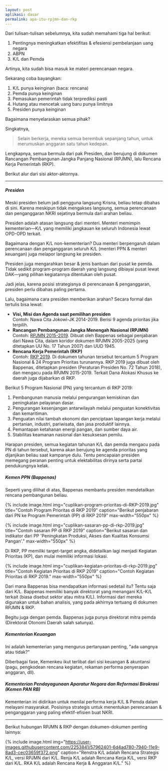 ```yaml
---
layout: post
aplikasi: dasar
permalink: apa-itu-rpjmn-dan-rkp
---
```


Dari tulisan-tulisan sebelumnya, kita sudah memahami tiga hal berikut:

1. Pentingnya meningkatkan efektifitas & efesiensi pembelanjaan uang negara
1. ABPN
1. K/L dan Pemda

Artinya, kita sudah bisa masuk ke materi perencanaan negara.

Sekarang coba bayangkan:

1. K/L punya keinginan (baca: rencana)
2. Pemda punya keinginan
3. Pemasukan pemerintah tidak terprediksi pasti
4. Hutang atau mencetak uang baru punya limitnya
5. Presiden punya keinginan

Bagaimana menyelaraskan semua pihak?

Singkatnya,

> Selain berkerja, mereka semua berembuk sepanjang tahun, untuk merumuskan anggaran satu tahun kedepan.

Lengkapnya, semua bermula dari pak Presiden, dan berujung di dokumen Rancangan Pembangunan Jangka Panjang Nasional (RPJMN), lalu Rencana Kerja Pemerintah (RKP).

Berikut alur dari sisi aktor-aktornya.

---

##### Presiden

Meski presiden belum jadi pengguna langsung Krisna, beliau tetap dibahas di sini. Karena meskipun tidak mengakses langsung, semua perencanaan dan penganggaran NKRI sejatinya bermula dari arahan beliau. 

Presiden adalah atasan langsung dari menteri. Menteri memimpin kementerian&mdash;K/L yang memiliki jangkauan ke seluruh Indonesia lewat OPD-OPD terkait.

Bagaimana dengan K/L non-kementerian? Dua menteri berpengaruh dalam perencanaan dan penganggaran seluruh K/L (menteri PPN & menteri keuangan) juga melapor langsung ke presiden.

Presiden juga mengarahkan besar & jenis bantuan dari pusat ke pemda. Tidak sedikit program-program daerah yang langsung dibiayai pusat lewat DAK&mdash;yang pilihan kegiatannya ditentukan oleh pusat.

Jadi jelas, karena posisi strategisnya di perencanaan & penganggaran, presiden perlu dibahas paling pertama.

Lalu, bagaimana cara presiden memberikan arahan? Secara formal dan tertulis bisa lewat:

* **Visi, Misi dan Agenda saat pemilihan presiden**<br/>
  Contoh: Nawa Cita Jokowi-JK 2014-2019. Berisi 9 agenda prioritas jika terpilih.
* **Rancangan Pembangunan Jangka Menengah Nasional (RPJMN)**<br/>
  Contoh: [RPJMN 2015-2019](/asset/dokumen/BUKU-I-RPJMN-2015-2019.pdf). Dibuat oleh Bappenas sebagai penjabaran dari Nawa Cita, dalam koridor dokumen RPJMN 2005-2025 (yang ditetapkan UU No. 17 Tahun 2007) dan UUD 1945.
* **Rencana Kerja Pemerintah (RKP)**<br/>
  Contoh: [RKP 2019](/asset/dokumen/RKP-2019.pdf). Di dokumen tahunan tersebut tercantum 5 Program Nasional & 24 Program Prioritas turunannya. RKP 2019 juga dibuat oleh Bappenas, ditetapkan presiden (Peraturan Presiden No. 72 Tahun 2018), dan mengacu pada RPJMN 2015-2019. Terkait Dana Alokasi Khusus ke daerah juga dijabarkan di RKP. 

Berikut 5 Program Nasional (PN) yang tercantum di RKP 2019:

1. Pembangunan manusia melalui pengurangan kemiskinan dan peningkatan pelayanan dasar.
2. Pengurangan kesenjangan antarwilayah melalui penguatan konektivitas dan kemaritiman.
3. Penguatan nilai tambah ekonomi dan penciptaan lapangan kerja melalui pertanian, industri, pariwisata, dan jasa produktif lainnya.
4. Pemantapan ketahanan energi pangan, dan sumber daya air.
5. Stabilitas keamanan nasional dan kesuksesan pemilu.

Harapan presiden, semua kegiatan tahunan K/L dan pemda mengacu pada PN di tahun tersebut, karena akan berujung ke agenda prioritas yang dijanjikan beliau saat kampanye dulu. Tentu pencapaian presiden memegang peranan penting untuk elektabilitas dirinya serta partai pendukungnya kelak.

##### Kemen PPN (Bappenas)

Seperti yang dilihat di atas, Bappenas membantu presiden mendetailkan rencana pembangunan beliau.

{% include image.html
            img="cuplikan-program-prioritas-di-RKP-2019.jpg"
            title="Contoh Program Prioritas di RKP 2019"
            caption="Berikut penjabaran dari PN ke Program Pemerintah (PP) di RKP 2019"
            max-width="550px"
            %}

{% include image.html
            img="cuplikan-sasaran-pp-di-rkp-2019.jpg"
            title="Contoh sasaran PP di RKP 2019"
            caption="Berikut sasaran dan indikator dari PP 'Peningkatan Produksi, Akses dan Kualitas Konsumsi Pangan'."
            max-width="550px"
            %}

Di RKP, PP memiliki target-target angka, didetailkan lagi menjadi Kegiatan Prioritas (KP), dan mulai memiliki informasi lokasi.

{% include image.html
            img="cuplikan-kegiatan-prioritas-di-rkp-2019.jpg"
            title="Contoh Kegiatan Prioritas di RKP 2019"
            caption="Contoh Kegiatan Prioritas di RKP 2019."
            max-width="550px"
            %}

Dari mana Bappenas bisa mendapatkan informasi sedetail itu? Tentu saja dari K/L. Bappenas memiliki banyak direktorat yang menangani K/L-K/L terkait (biasa disebut sektor atau mitra K/L). Informasi dari mereka digunakan untuk bahan analisis, yang pada akhirnya tertuang di dokumen RPJMN & RKP.

Begitu juga dengan pemda. Bappenas juga punya direktorat mitra pemda (Direktorat Otonomi Daerah salah satunya).

##### Kementerian Keuangan

Ini adalah kementerian yang mengurus pertanyaan penting, "ada uangnya atau tidak?"

Diberbagai fase, Kemenkeu ikut terlibat dari sisi keuangan & akuntansi (pagu, pengkodean rencana kegiatan, rekaman performa penyerapan anggaran, dll).

##### Kementerian Pendayagunaan Aparatur Negara dan Reformasi Birokrasi (Kemen PAN RB)

Kementerian ini didirikan untuk menilai performa kerja K/L & Pemda dalam melayani masyarakat. Posisinya strategis untuk menentukan perencanaan & penganggaran yang paling efektif-efisien buat NKRI.

---

Berikut hubungan RPJMN & RKP dengan dokumen-dokumen penting lainnya:

{% include image.html
            img="https://user-images.githubusercontent.com/2253841/57962401-6d4ad780-7940-11e9-8ad3-cec03659f372.png"
            caption="Renstra K/L adalah Rencana Strategis K/L, versi RPJMN dari K/L. Renja K/L adalah Rencana Kerja K/L, versi RKP dari K/L. RKA K/L adalah Rencana Kerja & Anggaran K/L."
%}